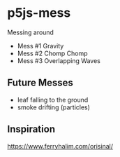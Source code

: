 # p5js-mess
Messing around

- Mess #1 Gravity 
- Mess #2 Chomp Chomp   
- Mess #3 Overlapping Waves



## Future Messes
* leaf falling to the ground
* smoke drifting (particles)

## Inspiration

https://www.ferryhalim.com/orisinal/